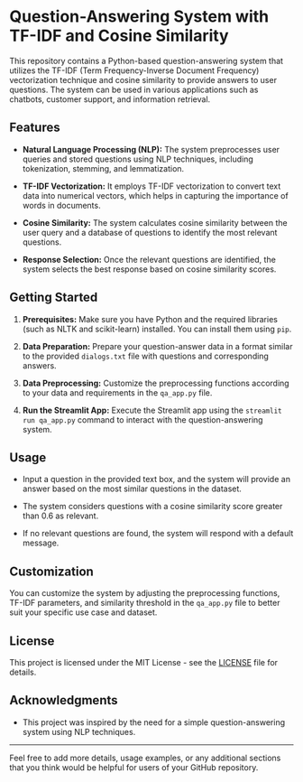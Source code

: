 # Question-Answering System with TF-IDF and Cosine Similarity

This repository contains a Python-based question-answering system that utilizes the TF-IDF (Term Frequency-Inverse Document Frequency) vectorization technique and cosine similarity to provide answers to user questions. The system can be used in various applications such as chatbots, customer support, and information retrieval.

## Features

- **Natural Language Processing (NLP):** The system preprocesses user queries and stored questions using NLP techniques, including tokenization, stemming, and lemmatization.

- **TF-IDF Vectorization:** It employs TF-IDF vectorization to convert text data into numerical vectors, which helps in capturing the importance of words in documents.

- **Cosine Similarity:** The system calculates cosine similarity between the user query and a database of questions to identify the most relevant questions.

- **Response Selection:** Once the relevant questions are identified, the system selects the best response based on cosine similarity scores.

## Getting Started

1. **Prerequisites:** Make sure you have Python and the required libraries (such as NLTK and scikit-learn) installed. You can install them using `pip`.

2. **Data Preparation:** Prepare your question-answer data in a format similar to the provided `dialogs.txt` file with questions and corresponding answers.

3. **Data Preprocessing:** Customize the preprocessing functions according to your data and requirements in the `qa_app.py` file.

4. **Run the Streamlit App:** Execute the Streamlit app using the `streamlit run qa_app.py` command to interact with the question-answering system.

## Usage

- Input a question in the provided text box, and the system will provide an answer based on the most similar questions in the dataset.

- The system considers questions with a cosine similarity score greater than 0.6 as relevant.

- If no relevant questions are found, the system will respond with a default message.

## Customization

You can customize the system by adjusting the preprocessing functions, TF-IDF parameters, and similarity threshold in the `qa_app.py` file to better suit your specific use case and dataset.

## License

This project is licensed under the MIT License - see the [LICENSE](LICENSE) file for details.

## Acknowledgments

- This project was inspired by the need for a simple question-answering system using NLP techniques.

---

Feel free to add more details, usage examples, or any additional sections that you think would be helpful for users of your GitHub repository.
